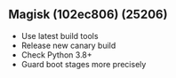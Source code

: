 ## Magisk (102ec806) (25206)

- Use latest build tools
- Release new canary build
- Check Python 3.8+
- Guard boot stages more precisely
